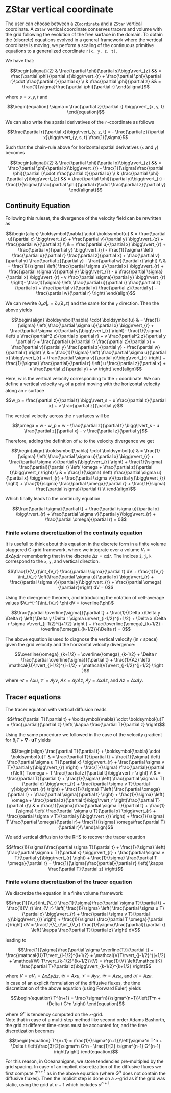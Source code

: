 # ZStar vertical coordinate

The user can choose between a `ZCoordinate` and a `ZStar` vertical coordinate. A `ZStar` vertical coordinate conserves tracers and volume with the grid following the evolution of the free surface in the domain. To obtain the (discrete) equations evolved  in a general framework where the vertical coordinate is moving, we perform a scaling of the continuous primitive equations to a generalized coordinate ``r(x, y, z, t)``.

We have that:

```math
\begin{alignat}{2}
& \frac{\partial \phi}{\partial s}\bigg\rvert_{z} && =  \frac{\partial \phi}{\partial s}\bigg\rvert_{r} + \frac{\partial \phi}{\partial r}\cdot \frac{\partial r}{\partial s} \\ 
& \frac{\partial \phi}{\partial z} && = \frac{1}{\sigma}\frac{\partial \phi}{\partial r}
\end{alignat}
```
where $s = x, y, t$ and 
```math
\begin{equation}
\sigma = \frac{\partial z}{\partial r} \bigg\rvert_{x, y, t}
\end{equation}
```
We can also write the spatial derivatives of the ``r``-coordinate as follows
```math
\frac{\partial r}{\partial x}\bigg\rvert_{y, z, t} = - \frac{\partial z}{\partial x}\bigg\rvert_{y, s, t} \frac{1}{\sigma}
```
Such that the chain-rule above for horizontal spatial derivatives (``x`` and ``y``) becomes

```math
\begin{alignat}{2}
& \frac{\partial \phi}{\partial x}\bigg\rvert_{z} && =  \frac{\partial \phi}{\partial x}\bigg\rvert_{r} - \frac{1}{\sigma}\frac{\partial \phi}{\partial r}\cdot \frac{\partial z}{\partial x}  \\ 
& \frac{\partial \phi}{\partial y}\bigg\rvert_{z} && =  \frac{\partial \phi}{\partial y}\bigg\rvert_{r} - \frac{1}{\sigma}\frac{\partial \phi}{\partial r}\cdot \frac{\partial z}{\partial y}  
\end{alignat}
```
## Continuity Equation
Following this ruleset, the divergence of the velocity field can be rewritten as
```math
\begin{align}
\boldsymbol{\nabla} \cdot \boldsymbol{u} & = \frac{\partial u}{\partial x} \bigg\rvert_{z} + \frac{\partial v}{\partial y} \bigg\rvert_{z} + \frac{\partial w}{\partial z} \\
& = \frac{\partial u}{\partial x} \bigg\rvert_{r} + \frac{\partial v}{\partial y} \bigg\rvert_{r} - \frac{1}{\sigma} \left( \frac{\partial u}{\partial r} \frac{\partial z}{\partial x} + \frac{\partial v}{\partial y} \frac{\partial z}{\partial y}  - \frac{\partial w}{\partial r} \right) \\ 
& = \frac{1}{\sigma} \left( \frac{\partial \sigma u}{\partial x} \bigg\rvert_{r} + \frac{\partial \sigma v}{\partial y} \bigg\rvert_{r} - u \frac{\partial \sigma}{\partial x} \bigg\rvert_{r} -  v \frac{\partial \sigma}{\partial y} \bigg\rvert_{r} \right)- \frac{1}{\sigma} \left( \frac{\partial u}{\partial r} \frac{\partial z}{\partial x} + \frac{\partial v}{\partial y} \frac{\partial z}{\partial y}  - \frac{\partial w}{\partial r} \right)
\end{align}
```
We can rewrite $\partial_x \sigma \rvert_r = \partial_r(\partial_x z)$ and the same for the ``y`` direction. Then the above yields
```math
\begin{align}
\boldsymbol{\nabla} \cdot \boldsymbol{u} & = \frac{1}{\sigma} \left( \frac{\partial \sigma u}{\partial x} \bigg\rvert_{r} + \frac{\partial \sigma v}{\partial y}\bigg\rvert_{r} \right)- \frac{1}{\sigma} \left( u \frac{\partial^2 z}{\partial x \partial r} +  v \frac{\partial^2 z}{\partial y \partial r} + \frac{\partial u}{\partial r} \frac{\partial z}{\partial x} + \frac{\partial v}{\partial y} \frac{\partial z}{\partial y}  - \frac{\partial w}{\partial r} \right) \\
& = \frac{1}{\sigma} \left( \frac{\partial \sigma u}{\partial x} \bigg\rvert_{r} + \frac{\partial \sigma v}{\partial y}\bigg\rvert_{r} \right) + \frac{1}{\sigma} \frac{\partial}{\partial r} \left( u \frac{\partial z}{\partial x} +  v \frac{\partial z}{\partial y} + w \right) 
\end{align}
```
Here, $w$ is the vertical velocity corresponding to the ``z`` coordinate. We can define a vertical velocity $w_p$ of a point moving with the horizontal velocity along an ``r`` surface 
```math
w_p = \frac{\partial z}{\partial t} \bigg\rvert_s + u \frac{\partial z}{\partial x} +  v \frac{\partial z}{\partial y}
```
The vertical velocity across the ``r`` surfaces will be
```math
\omega = w - w_p = w - \frac{\partial z}{\partial t} \bigg\rvert_s - u \frac{\partial z}{\partial x} - v \frac{\partial z}{\partial y}
```
Therefore, adding the definition of $\omega$ to the velocity divergence we get
```math
\begin{align}
\boldsymbol{\nabla} \cdot \boldsymbol{u} & = \frac{1}{\sigma} \left( \frac{\partial \sigma u}{\partial x} \bigg\rvert_{r} + \frac{\partial \sigma v}{\partial y}\bigg\rvert_{r} \right) + \frac{1}{\sigma} \frac{\partial}{\partial r} \left( \omega + \frac{\partial z}{\partial t}\bigg\rvert_r \right) \\
& = \frac{1}{\sigma} \left( \frac{\partial \sigma u}{\partial x} \bigg\rvert_{r} + \frac{\partial \sigma v}{\partial y}\bigg\rvert_{r} \right) + \frac{1}{\sigma} \frac{\partial \omega}{\partial r} + \frac{1}{\sigma} \frac{\partial \sigma}{\partial t} \\
\end{align}
```
Which finally leads to the continuity equation
```math
\frac{\partial \sigma}{\partial t} + \frac{\partial \sigma u}{\partial x} \bigg\rvert_{r} + \frac{\partial \sigma v}{\partial y}\bigg\rvert_{r}  + \frac{\partial \omega}{\partial r} = 0
```
### Finite volume discretization of the continuity equation

It is usefull to think about this equation in the discrete form in a finite volume staggered C-grid framework, where we integrate over a volume $V_r = \Delta x \Delta y \Delta r$ remembering that in the discrete $\Delta z = \sigma \Delta r$. The indices `i`, `j`, `k` correspond to the `x`, `y`, and vertical direction.
```math
\frac{1}{V_r}\int_{V_r} \frac{\partial \sigma}{\partial t} dV + \frac{1}{V_r} \int_{V_r} \left(\frac{\partial \sigma u}{\partial x} \bigg\rvert_{r} + \frac{\partial \sigma v}{\partial y}\bigg\rvert_{r}  + \frac{\partial \omega}{\partial r}\right) dV = 0
```
Using the divergence theorem, and introducing the notation of cell-average values $V_r^{-1}\int_{V_r} \phi dV = \overline{\phi}$
```math
\frac{\partial \overline{\sigma}}{\partial t} + \frac{1}{\Delta x\Delta y \Delta r} \left( \Delta y \Delta r \sigma u\rvert_{i-1/2}^{i+1/2} + \Delta x \Delta r \sigma v\rvert_{j-1/2}^{j+1/2} \right ) + \frac{\overline{\omega}_{k+1/2} - \overline{\omega}_{k-1/2}}{\Delta r} = 0
```
The above equation is used to diagnose the vertical velocity (in `r` space) given the grid velocity and the horizontal velocity divergence:
```math
\overline{\omega}_{k+1/2} = \overline{\omega}_{k-1/2} + \Delta r \frac{\partial \overline{\sigma}}{\partial t} + \frac{1}{Az} \left( \mathcal{U}\rvert_{i-1/2}^{i+1/2} + \mathcal{V}\rvert_{j-1/2}^{j+1/2} \right )
```
where $\mathcal{U} = Axu$, $\mathcal{V} = Ayv$, $Ax = \Delta y \Delta z$, $Ay = \Delta x \Delta z$, and $Az = \Delta x \Delta y$.

## Tracer equations
The tracer equation with vertical diffusion reads
```math
\frac{\partial T}{\partial t} + \boldsymbol{\nabla} \cdot \boldsymbol{u}T = \frac{\partial}{\partial z} \left( \kappa \frac{\partial T}{\partial z} \right)
```
Using the same procedure we followed in the case of the velocity gradient for $\partial_t T + \boldsymbol{\nabla} \cdot \boldsymbol{u}T$ yields
```math
\begin{align}
\frac{\partial T}{\partial t} + \boldsymbol{\nabla} \cdot \boldsymbol{u}T & = \frac{\partial T}{\partial t} + \frac{1}{\sigma} \left( \frac{\partial \sigma u T}{\partial x} \bigg\rvert_{r} + \frac{\partial \sigma v T}{\partial y}\bigg\rvert_{r} \right) + \frac{1}{\sigma} \frac{\partial}{\partial r}\left( T\omega + T \frac{\partial z}{\partial t}\bigg\rvert_r \right)  \\
& = \frac{\partial T}{\partial t} + \frac{1}{\sigma} \left( \frac{\partial \sigma u T}{\partial x} \bigg\rvert_{r} + \frac{\partial \sigma v T}{\partial y}\bigg\rvert_{r} \right) + \frac{1}{\sigma} T\left( \frac{\partial \omega}{\partial r} + \frac{\partial \sigma}{\partial t} \right) + \frac{1}{\sigma} \left( \omega + \frac{\partial z}{\partial t}\bigg\rvert_r \right)\frac{\partial T}{\partial r}\\
& = \frac{1}{\sigma}\frac{\partial \sigma T}{\partial t} + \frac{1}{\sigma} \left( \frac{\partial \sigma u T}{\partial x} \bigg\rvert_{r} + \frac{\partial \sigma v T}{\partial y}\bigg\rvert_{r} \right) + \frac{1}{\sigma} T \frac{\partial \omega}{\partial r}+ \frac{1}{\sigma} \omega\frac{\partial T}{\partial r}\\
\end{align}
```
We add vertical diffusion to the RHS to recover the tracer equation
```math
\frac{1}{\sigma}\frac{\partial \sigma T}{\partial t} + \frac{1}{\sigma} \left( \frac{\partial \sigma u T}{\partial x} \bigg\rvert_{r} + \frac{\partial \sigma v T}{\partial y}\bigg\rvert_{r} \right) + \frac{1}{\sigma} \frac{\partial T \omega}{\partial r} = \frac{1}{\sigma}\frac{\partial}{\partial r} \left( \kappa \frac{\partial T}{\partial z} \right)
```
### Finite volume discretization of the tracer equation

We discretize the equation in a finite volume framework
```math
\frac{1}{V_r}\int_{V_r} \frac{1}{\sigma}\frac{\partial \sigma T}{\partial t} + \frac{1}{V_r} \int_{V_r} \left[ \frac{1}{\sigma} \left( \frac{\partial \sigma u T}{\partial x} \bigg\rvert_{r} + \frac{\partial \sigma v T}{\partial y}\bigg\rvert_{r} \right) + \frac{1}{\sigma} \frac{\partial T \omega}{\partial r}\right] dV = \frac{1}{V_r}\int_{V_r} \frac{1}{\sigma}\frac{\partial}{\partial r} \left( \kappa \frac{\partial T}{\partial z} \right) dV
```
leading to
```math
\frac{1}{\sigma}\frac{\partial \sigma \overline{T}}{\partial t} + \frac{\mathcal{U}T\rvert_{i-1/2}^{i+1/2} + \mathcal{V}T\rvert_{j-1/2}^{j+1/2} + \mathcal{W} T\rvert_{k-1/2}^{k+1/2}}{V} = \frac{1}{V} \left(\mathcal{K} \frac{\partial T}{\partial z}\bigg\rvert_{k-1/2}^{k+1/2} \right)
```
where $V = \sigma V_r = \Delta x \Delta y \Delta z$, $\mathcal{U} = Axu$, $\mathcal{V} = Ay v$, $\mathcal{W} = Az \omega$, and $\mathcal{K} = Az \kappa$. <br>
In case of an explicit formulation of the diffusive fluxes, the time discretization of the above equation (using Forward Euler) yields
```math
\begin{equation}
T^{n+1} = \frac{\sigma^n}{\sigma^{n+1}}\left(T^n + \Delta t G^n \right) 
\end{equation}
```
where $G^n$ is tendency computed on the `z`-grid. <br>
Note that in case of a multi-step method like second order Adams Bashorth, the grid at different time-steps must be accounted for, and the time discretization becomes
```math
\begin{equation}
T^{n+1} = \frac{1}{\sigma^{n+1}}\left[\sigma^n T^n + \Delta t \left(\frac{3}{2}\sigma^n G^n - \frac{1}{2} \sigma^{n-1} G^{n-1} \right)\right]
\end{equation}
```
For this reason, in Oceananigans, we store tendencies pre-multipled by the grid spacing.
In case of an implicit discretization of the diffusive fluxes we first compute $T^{n+1}$ as in the above equation (where $G^n$ does not contain the diffusive fluxes). Then the implicit step is done on a `z`-grid as if the grid was static, using the grid at $n+1$ which includes $\sigma^{n+1}$.


